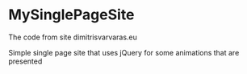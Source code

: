 # MySinglePageSite
The code from site dimitrisvarvaras.eu

Simple single page site that uses jQuery for some animations that are presented
